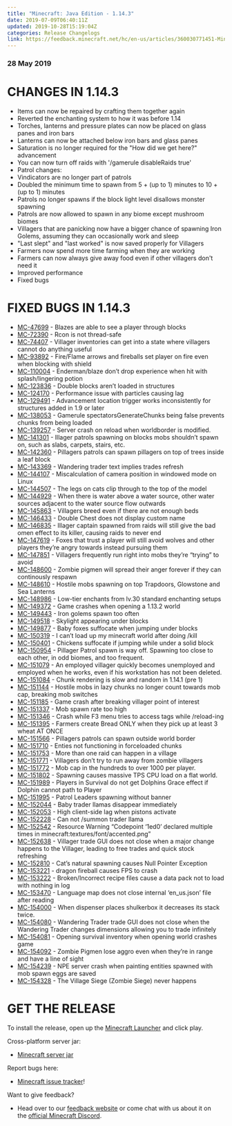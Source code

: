 ```yaml
---
title: "Minecraft: Java Edition - 1.14.3"
date: 2019-07-09T06:40:11Z
updated: 2019-10-28T15:19:04Z
categories: Release Changelogs
link: https://feedback.minecraft.net/hc/en-us/articles/360030771451-Minecraft-Java-Edition-1-14-3
---
```


### **28 May 2019**

# CHANGES IN 1.14.3

- Items can now be repaired by crafting them together again
- Reverted the enchanting system to how it was before 1.14
- Torches, lanterns and pressure plates can now be placed on glass panes and iron bars
- Lanterns can now be attached below iron bars and glass panes
- Saturation is no longer required for the "How did we get here?" advancement
- You can now turn off raids with '/gamerule disableRaids true'
- Patrol changes:
- Vindicators are no longer part of patrols
- Doubled the minimum time to spawn from 5 + (up to 1) minutes to 10 + (up to 1) minutes
- Patrols no longer spawns if the block light level disallows monster spawning
- Patrols are now allowed to spawn in any biome except mushroom biomes
- Villagers that are panicking now have a bigger chance of spawning Iron Golems, assuming they can occasionally work and sleep
- "Last slept" and "last worked" is now saved properly for Villagers
- Farmers now spend more time farming when they are working
- Farmers can now always give away food even if other villagers don't need it
- Improved performance
- Fixed bugs

# FIXED BUGS IN 1.14.3

- [MC-47699](https://bugs.mojang.com/browse/MC-47699) - Blazes are able to see a player through blocks
- [MC-72390](https://bugs.mojang.com/browse/MC-72390) - Rcon is not thread-safe
- [MC-74407](https://bugs.mojang.com/browse/MC-74407) - Villager inventories can get into a state where villagers cannot do anything useful
- [MC-93892](https://bugs.mojang.com/browse/MC-93892) - Fire/Flame arrows and fireballs set player on fire even when blocking with shield
- [MC-110004](https://bugs.mojang.com/browse/MC-110004) - Enderman/blaze don’t drop experience when hit with splash/lingering potion
- [MC-123836](https://bugs.mojang.com/browse/MC-123836) - Double blocks aren’t loaded in structures
- [MC-124170](https://bugs.mojang.com/browse/MC-124170) - Performance issue with particles causing lag
- [MC-129491](https://bugs.mojang.com/browse/MC-129491) - Advancement location trigger works inconsistently for structures added in 1.9 or later
- [MC-138053](https://bugs.mojang.com/browse/MC-138053) - Gamerule spectatorsGenerateChunks being false prevents chunks from being loaded
- [MC-139257](https://bugs.mojang.com/browse/MC-139257) - Server crash on reload when worldborder is modified.
- [MC-141301](https://bugs.mojang.com/browse/MC-141301) - Illager patrols spawning on blocks mobs shouldn’t spawn on, such as slabs, carpets, stairs, etc.
- [MC-142360](https://bugs.mojang.com/browse/MC-142360) - Pillagers patrols can spawn pillagers on top of trees inside a leaf block
- [MC-143369](https://bugs.mojang.com/browse/MC-143369) - Wandering trader text implies trades refresh
- [MC-144107](https://bugs.mojang.com/browse/MC-144107) - Miscalculation of camera position in windowed mode on Linux
- [MC-144507](https://bugs.mojang.com/browse/MC-144507) - The legs on cats clip through to the top of the model
- [MC-144929](https://bugs.mojang.com/browse/MC-144929) - When there is water above a water source, other water sources adjacent to the water source flow outwards
- [MC-145863](https://bugs.mojang.com/browse/MC-145863) - Villagers breed even if there are not enough beds
- [MC-146433](https://bugs.mojang.com/browse/MC-146433) - Double Chest does not display custom name
- [MC-146835](https://bugs.mojang.com/browse/MC-146835) - Illager captain spawned from raids will still give the bad omen effect to its killer, causing raids to never end
- [MC-147619](https://bugs.mojang.com/browse/MC-147619) - Foxes that trust a player will still avoid wolves and other players they’re angry towards instead pursuing them
- [MC-147851](https://bugs.mojang.com/browse/MC-147851) - Villagers frequently run right into mobs they’re “trying” to avoid
- [MC-148600](https://bugs.mojang.com/browse/MC-148600) - Zombie pigmen will spread their anger forever if they can continously respawn
- [MC-148610](https://bugs.mojang.com/browse/MC-148610) - Hostile mobs spawning on top Trapdoors, Glowstone and Sea Lanterns
- [MC-148986](https://bugs.mojang.com/browse/MC-148986) - Low-tier enchants from lv.30 standard enchanting setups
- [MC-149372](https://bugs.mojang.com/browse/MC-149372) - Game crashes when opening a 1.13.2 world
- [MC-149443](https://bugs.mojang.com/browse/MC-149443) - Iron golems spawn too often
- [MC-149518](https://bugs.mojang.com/browse/MC-149518) - Skylight appearing under blocks
- [MC-149877](https://bugs.mojang.com/browse/MC-149877) - Baby foxes suffocate when jumping under blocks
- [MC-150319](https://bugs.mojang.com/browse/MC-150319) - I can’t load up my minecraft world after doing /kill
- [MC-150401](https://bugs.mojang.com/browse/MC-150401) - Chickens suffocate if jumping while under a solid block
- [MC-150954](https://bugs.mojang.com/browse/MC-150954) - Pillager Patrol spawn is way off. Spawning too close to each other, in odd biomes, and too frequent.
- [MC-151079](https://bugs.mojang.com/browse/MC-151079) - An employed villager quickly becomes unemployed and employed when he works, even if his workstation has not been deleted.
- [MC-151084](https://bugs.mojang.com/browse/MC-151084) - Chunk rendering is slow and random in 1.14.1 (pre 1)
- [MC-151144](https://bugs.mojang.com/browse/MC-151144) - Hostile mobs in lazy chunks no longer count towards mob cap, breaking mob switches
- [MC-151185](https://bugs.mojang.com/browse/MC-151185) - Game crash after breaking villager point of interest
- [MC-151337](https://bugs.mojang.com/browse/MC-151337) - Mob spawn rate too high
- [MC-151346](https://bugs.mojang.com/browse/MC-151346) - Crash while F3 menu tries to access tags while /reload-ing
- [MC-151395](https://bugs.mojang.com/browse/MC-151395) - Farmers create Bread ONLY when they pick up at least 3 wheat AT ONCE
- [MC-151566](https://bugs.mojang.com/browse/MC-151566) - Pillagers patrols can spawn outside world border
- [MC-151710](https://bugs.mojang.com/browse/MC-151710) - Enties not functioning in forceloaded chunks
- [MC-151753](https://bugs.mojang.com/browse/MC-151753) - More than one raid can happen in a village
- [MC-151771](https://bugs.mojang.com/browse/MC-151771) - Villagers don’t try to run away from zombie villagers
- [MC-151772](https://bugs.mojang.com/browse/MC-151772) - Mob cap in the hundreds to over 1000 per player.
- [MC-151802](https://bugs.mojang.com/browse/MC-151802) - Spawning causes massive TPS CPU load on a flat world.
- [MC-151989](https://bugs.mojang.com/browse/MC-151989) - Players in Survival do not get Dolphins Grace effect if Dolphin cannot path to Player
- [MC-151995](https://bugs.mojang.com/browse/MC-151995) - Patrol Leaders spawning without banner
- [MC-152044](https://bugs.mojang.com/browse/MC-152044) - Baby trader llamas disappear immediately
- [MC-152053](https://bugs.mojang.com/browse/MC-152053) - High client-side lag when pistons activate
- [MC-152228](https://bugs.mojang.com/browse/MC-152228) - Can not /summon trader llama
- [MC-152542](https://bugs.mojang.com/browse/MC-152542) - Resource Warning “Codepoint ‘1ed0’ declared multiple times in minecraft:textures/font/accented.png”
- [MC-152638](https://bugs.mojang.com/browse/MC-152638) - Villager trade GUI does not close when a major change happens to the Villager, leading to free trades and quick stock refreshing
- [MC-152810](https://bugs.mojang.com/browse/MC-152810) - Cat’s natural spawning causes Null Pointer Exception
- [MC-153221](https://bugs.mojang.com/browse/MC-153221) - dragon fireball causes FPS to crash
- [MC-153222](https://bugs.mojang.com/browse/MC-153222) - Broken/Incorrect recipe files cause a data pack not to load with nothing in log
- [MC-153470](https://bugs.mojang.com/browse/MC-153470) - Language map does not close internal ‘en_us.json’ file after reading
- [MC-154000](https://bugs.mojang.com/browse/MC-154000) - When dispenser places shulkerbox it decreases its stack twice.
- [MC-154080](https://bugs.mojang.com/browse/MC-154080) - Wandering Trader trade GUI does not close when the Wandering Trader changes dimensions allowing you to trade infinitely
- [MC-154081](https://bugs.mojang.com/browse/MC-154081) - Opening survival inventory when opening world crashes game
- [MC-154092](https://bugs.mojang.com/browse/MC-154092) - Zombie Pigmen lose aggro even when they’re in range and have a line of sight
- [MC-154239](https://bugs.mojang.com/browse/MC-154239) - NPE server crash when painting entities spawned with mob spawn eggs are saved
- [MC-154328](https://bugs.mojang.com/browse/MC-154328) - The Village Siege (Zombie Siege) never happens

# GET THE RELEASE

To install the release, open up the [Minecraft Launcher](https://minecraft.net/download) and click play.

Cross-platform server jar:

- [Minecraft server jar](https://launcher.mojang.com/v1/objects/d0d0fe2b1dc6ab4c65554cb734270872b72dadd6/server.jar)

Report bugs here:

- [Minecraft issue tracker](https://bugs.mojang.com/browse/MC)!

Want to give feedback?

- Head over to our [feedback website](https://aka.ms/snapshotfeedback) or come chat with us about it on the [official Minecraft Discord](https://discord.gg/Minecraft).
